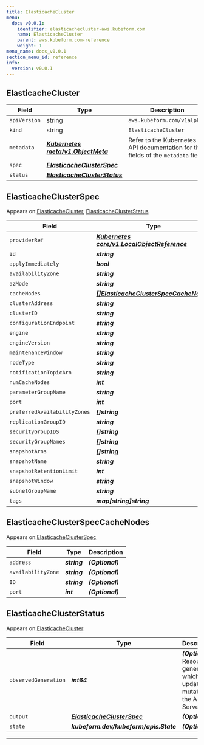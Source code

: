 ```yaml
---
title: ElasticacheCluster
menu:
  docs_v0.0.1:
    identifier: elasticachecluster-aws.kubeform.com
    name: ElasticacheCluster
    parent: aws.kubeform.com-reference
    weight: 1
menu_name: docs_v0.0.1
section_menu_id: reference
info:
  version: v0.0.1
---
```


## ElasticacheCluster
| Field | Type | Description |
| ------ | ----- | ----------- |
| `apiVersion` | string | `aws.kubeform.com/v1alpha1` |
|    `kind` | string | `ElasticacheCluster` |
| `metadata` | ***[Kubernetes meta/v1.ObjectMeta](https://kubernetes.io/docs/reference/generated/kubernetes-api/v1.13/#objectmeta-v1-meta)***|Refer to the Kubernetes API documentation for the fields of the `metadata` field.|
| `spec` | ***[ElasticacheClusterSpec](#elasticacheclusterspec)***||
| `status` | ***[ElasticacheClusterStatus](#elasticacheclusterstatus)***||
## ElasticacheClusterSpec

Appears on:[ElasticacheCluster](#elasticachecluster), [ElasticacheClusterStatus](#elasticacheclusterstatus)

| Field | Type | Description |
| ------ | ----- | ----------- |
| `providerRef` | ***[Kubernetes core/v1.LocalObjectReference](https://kubernetes.io/docs/reference/generated/kubernetes-api/v1.13/#localobjectreference-v1-core)***||
| `id` | ***string***||
| `applyImmediately` | ***bool***| ***(Optional)*** |
| `availabilityZone` | ***string***| ***(Optional)*** |
| `azMode` | ***string***| ***(Optional)*** |
| `cacheNodes` | ***[[]ElasticacheClusterSpecCacheNodes](#elasticacheclusterspeccachenodes)***| ***(Optional)*** |
| `clusterAddress` | ***string***| ***(Optional)*** |
| `clusterID` | ***string***||
| `configurationEndpoint` | ***string***| ***(Optional)*** |
| `engine` | ***string***| ***(Optional)*** |
| `engineVersion` | ***string***| ***(Optional)*** |
| `maintenanceWindow` | ***string***| ***(Optional)*** |
| `nodeType` | ***string***| ***(Optional)*** |
| `notificationTopicArn` | ***string***| ***(Optional)*** |
| `numCacheNodes` | ***int***| ***(Optional)*** |
| `parameterGroupName` | ***string***| ***(Optional)*** |
| `port` | ***int***| ***(Optional)*** |
| `preferredAvailabilityZones` | ***[]string***| ***(Optional)*** |
| `replicationGroupID` | ***string***| ***(Optional)*** |
| `securityGroupIDS` | ***[]string***| ***(Optional)*** |
| `securityGroupNames` | ***[]string***| ***(Optional)*** |
| `snapshotArns` | ***[]string***| ***(Optional)*** |
| `snapshotName` | ***string***| ***(Optional)*** |
| `snapshotRetentionLimit` | ***int***| ***(Optional)*** |
| `snapshotWindow` | ***string***| ***(Optional)*** |
| `subnetGroupName` | ***string***| ***(Optional)*** |
| `tags` | ***map[string]string***| ***(Optional)*** |
## ElasticacheClusterSpecCacheNodes

Appears on:[ElasticacheClusterSpec](#elasticacheclusterspec)

| Field | Type | Description |
| ------ | ----- | ----------- |
| `address` | ***string***| ***(Optional)*** |
| `availabilityZone` | ***string***| ***(Optional)*** |
| `ID` | ***string***| ***(Optional)*** |
| `port` | ***int***| ***(Optional)*** |
## ElasticacheClusterStatus

Appears on:[ElasticacheCluster](#elasticachecluster)

| Field | Type | Description |
| ------ | ----- | ----------- |
| `observedGeneration` | ***int64***| ***(Optional)*** Resource generation, which is updated on mutation by the API Server.|
| `output` | ***[ElasticacheClusterSpec](#elasticacheclusterspec)***| ***(Optional)*** |
| `state` | ***kubeform.dev/kubeform/apis.State***| ***(Optional)*** |
---

